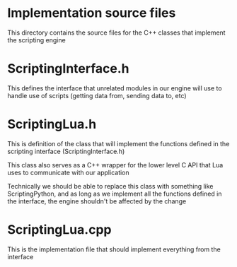# Implementation source files
This directory contains the source files for the C++ classes that implement the scripting engine

# ScriptingInterface.h
This defines the interface that unrelated modules in our engine will use to handle use of scripts (getting data from, sending data to, etc)

# ScriptingLua.h
This is definition of the class that will implement the functions defined in the scripting interface (ScriptingInterface.h)

This class also serves as a C++ wrapper for the lower level C API that Lua uses to communicate with our application

Technically we should be able to replace this class with something like ScriptingPython, and as long as we implement all the functions defined in the interface, the engine shouldn't be affected by the change

# ScriptingLua.cpp
This is the implementation file that should implement everything from the interface
